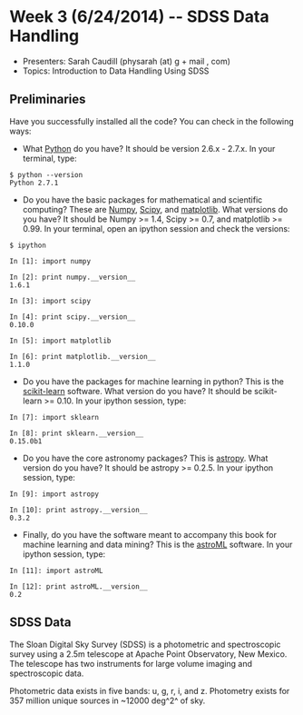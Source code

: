 # Week 3 (6/24/2014) -- SDSS Data Handling

 * Presenters: Sarah Caudill (physarah (at) g + mail , com)
 * Topics: Introduction to Data Handling Using SDSS

## Preliminaries

Have you successfully installed all the code? You can check in the following ways:

 * What [Python](https://www.python.org) do you have? It should be version 2.6.x - 2.7.x. In your terminal, type:
```
$ python --version
Python 2.7.1
```
 * Do you have the basic packages for mathematical and scientific computing? These are [Numpy](http://www.numpy.org), [Scipy](http://www.scipy.org), and [matplotlib](http://matplotlib.org). What versions do you have? It should be Numpy >= 1.4, Scipy >= 0.7, and matplotlib >= 0.99. In your terminal, open an ipython session and check the versions:
```
$ ipython

In [1]: import numpy

In [2]: print numpy.__version__
1.6.1

In [3]: import scipy

In [4]: print scipy.__version__
0.10.0

In [5]: import matplotlib

In [6]: print matplotlib.__version__
1.1.0
```
 * Do you have the packages for machine learning in python? This is the [scikit-learn](http://scikit-learn.org) software. What version do you have? It should be scikit-learn >= 0.10. In your ipython session, type:
```
In [7]: import sklearn

In [8]: print sklearn.__version__
0.15.0b1
```
 * Do you have the core astronomy packages? This is [astropy](http://www.astropy.org). What version do you have? It should be astropy >= 0.2.5. In your ipython session, type:
```
In [9]: import astropy

In [10]: print astropy.__version__
0.3.2
```
 * Finally, do you have the software meant to accompany this book for machine learning and data mining? This is the [astroML](http://www.astroml.org/index.html) software. In your ipython session, type:
```
In [11]: import astroML

In [12]: print astroML.__version__
0.2
```

## SDSS Data

The Sloan Digital Sky Survey (SDSS) is a photometric and spectroscopic survey using a 2.5m telescope at Apache Point Observatory, New Mexico. The telescope has two instruments for large volume imaging and spectroscopic data.

Photometric data exists in five bands: u, g, r, i, and z. Photometry exists for 357 million unique sources in ~12000 deg^2^ of sky. 
